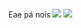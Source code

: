 Eae pá nois ![](https://media.tenor.com/ZIqNtn3S_MMAAAAM/jair-bolsonaro-bolsonaro.gif) ![](https://media.tenor.com/lkGy4QM0DS4AAAAM/cole-palmer-cold.gif) 

<!--
**gabrieloriente/gabrieloriente** is a ✨ _special_ ✨ repository because its `README.md` (this file) appears on your GitHub profile.

Here are some ideas to get you started:

- 🔭 I’m currently working on ...
- 🌱 I’m currently learning ...
- 👯 I’m looking to collaborate on ...
- 🤔 I’m looking for help with ...
- 💬 Ask me about ...
- 📫 How to reach me: ...
- 😄 Pronouns: ...
- ⚡ Fun fact: ...
-->
